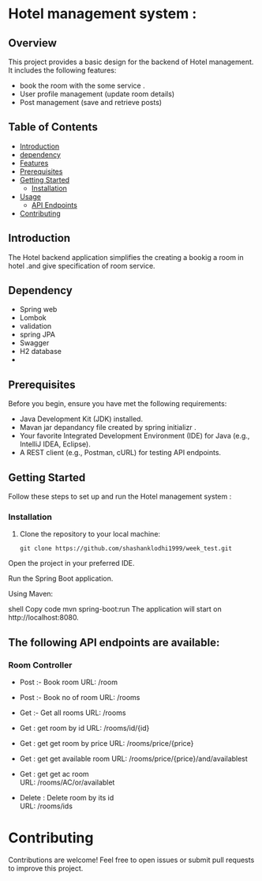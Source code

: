 
# Hotel management system  :

## Overview

This project provides a basic design for the backend of Hotel management. It includes the following features:

- book the room with the some service . 
- User profile management (update room  details)
- Post management (save and retrieve posts)

## Table of Contents

- [Introduction](#introduction)
- [dependency](#dependency)
- [Features](#features)
- [Prerequisites](#prerequisites)
- [Getting Started](#getting-started)
  - [Installation](#installation)
- [Usage](#usage)
  - [API Endpoints](#api-endpoints)
- [Contributing](#contributing)


## Introduction

The Hotel backend application  simplifies the creating a bookig a room  in hotel .and give specification of room service. 

## Dependency
- Spring web 
- Lombok
- validation
- spring JPA
- Swagger 
- H2 database  
-
## Prerequisites

Before you begin, ensure you have met the following requirements:

- Java Development Kit (JDK) installed.
- Mavan jar depandancy file created by spring initializr .
- Your favorite Integrated Development Environment (IDE) for Java (e.g., IntelliJ IDEA, Eclipse).
- A REST client (e.g., Postman, cURL) for testing API endpoints.

## Getting Started

Follow these steps to set up and run the  Hotel management system :

### Installation

1. Clone the repository to your local machine:

   ```shell
   git clone https://github.com/shashanklodhi1999/week_test.git
Open the project in your preferred IDE.

Run the Spring Boot application.

Using Maven:

shell
Copy code
mvn spring-boot:run
The application will start on http://localhost:8080.

 ## The following API endpoints are available:

### Room Controller

- Post :- Book room 
  URL: /room 

- Post :- Book no of room 
  URL: /rooms

- Get :- Get all rooms
  URL: /rooms

- Get : get room by id 
  URL: /rooms/id/{id}  

- Get : get get room by price 
  URL: /rooms/price/{price}  

 - Get : get get available room 
  URL: /rooms/price/{price}/and/availablest 

 - Get : get get ac room  
  URL: /rooms/AC/or/availablet  

- Delete : Delete room by its id   
  URL: /rooms/ids
  

# Contributing
Contributions are welcome! Feel free to open issues or submit pull requests to improve this project.